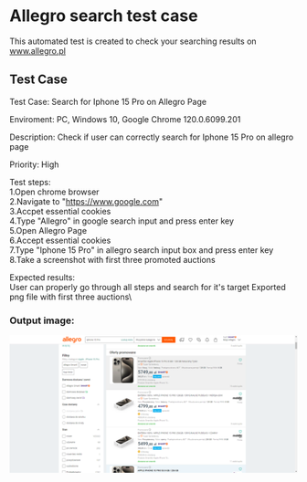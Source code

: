 
# Allegro search test case

This automated test is created to check your searching results on www.allegro.pl



## Test Case
Test Case: Search for Iphone 15 Pro on Allegro Page

Enviroment: PC, Windows 10, Google Chrome 120.0.6099.201 

Description: Check if user can correctly search for Iphone 15 Pro on allegro page

Priority: High

Test steps:\
1.Open chrome browser \
2.Navigate to "https://www.google.com" \
3.Accpet essential cookies\
4.Type "Allegro" in google search input and press enter key\
5.Open Allegro Page\
6.Accept essential cookies\
7.Type "Iphone 15 Pro" in allegro search input box and press enter key\
8.Take a screenshot with first three promoted auctions


Expected results:\
User can properly go through all steps and search for it's target
Exported png file with first three auctions\
### Output image:
![Output image from allegro](src/test/java/Screenshots/photo.png)




